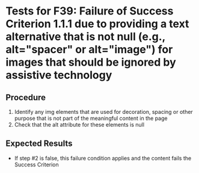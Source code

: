 # Tests for F39: Failure of Success Criterion 1.1.1 due to providing a text alternative that is not null (e.g., alt="spacer" or alt="image") for images that should be ignored by assistive technology

## Procedure

1. Identify any img elements that are used for decoration, spacing or other purpose that is not part of the meaningful content in the page
2. Check that the alt attribute for these elements is null

## Expected Results

- If step #2 is false, this failure condition applies and the content fails the Success Criterion
